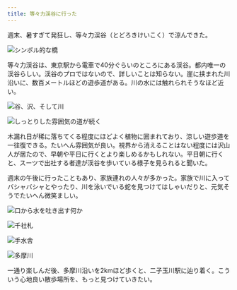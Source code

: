 ```yaml
---
title: 等々力渓谷に行った
---
```

週末、暑すぎて発狂し、等々力渓谷（とどろきけいこく）で涼んできた。

![](https://lh5.googleusercontent.com/wjGu9eHvXDVJyrx_bKlZlox7VQjiM_3JlvzcKgOoO45VaQt34sCNpM6j_5srJDfedoDtWY0QpcpxFULai9nCLWREpL5Xwz69v-WxAVUaYbH94lW75xHoVwgxbcsBMt8liXdmSQsEHnD70K-KtlQGd5eZbxtbczgnfHHsOO8CL3jbMmbmWkX4oOONUV-s3w "シンボル的な橋")

等々力渓谷は、東京駅から電車で40分ぐらいのところにある渓谷。都内唯一の渓谷らしい。渓谷のプロではないので、詳しいことは知らない。崖に挟まれた川沿いに、数百メートルほどの遊歩道がある。川の水には触れられそうなほど近い。

![](https://lh3.googleusercontent.com/aQ3dOxxOPcglQP5B9Ooz7oMXXwe2tqvvzW3eKnVcl6MyacCLvWW9RiOz92iQqUteEncPuDuXT7lVR8nkOFls827V23-0M8y-kf50jVWABzYVKKuu-ta3niBgk1qRdAlI_S-v5vrnOWQUOtj130_TSG2G9GSsV3hnCwPhpBaYvnvKYVBbydHdfU3uzpjnqA "谷、沢、そして川")

![](https://lh4.googleusercontent.com/T9794zmTB3b2pkf5-tpLBAXd73AvLFU0D2mocGXAETKorkFBJ3GNEvb9Zl-bMbe1edXdJMKxegYoKGuQa9X8On3DmKwM6rBJUYkUAbL-T-TF9rudyY8eWlToGgiLEa_WiItZ2QRGoRVrI3qrnXrObt6RrmSPjscDeqlCyWULCDSdKvw0FgVO6EhEE47j3w "しっとりした雰囲気の道が続く")

木漏れ日が稀に落ちてくる程度にほどよく植物に囲まれており、涼しい遊歩道を一往復できる。たいへん雰囲気が良い。視界から消えることはない程度には沢山人が居たので、早朝や平日に行くとより楽しめるかもしれない。平日朝に行くと、スーツで出社する者達が渓谷を歩いている様子を見られると聞いた。

週末の午後に行ったこともあり、家族連れの人々が多かった。家族で川に入ってバシャバシャとやったり、川を泳いでいる蛇を見つけてはしゃいだりと、元気そうでたいへん微笑ましい。

![](https://lh3.googleusercontent.com/ZDFLByxLwT0qqX-lN8OtI5tXfIHZxoo_3WmQHkwp1ckTRE1RMRzFPEUtugLwPDlYBLC0PAJMXTi52tehyi2bzrJLkRB9gnX4I9ao2Kbr3a4G7gaxNf-yGlT_fTdr3bLEO5EPDq9LqKRHNkNJW-d2d8osYnRmtFlUTL8wq_nq_0m1g0Z3Xe0M8-5FY9VQkw "口から水を吐き出す何か")

![](https://lh5.googleusercontent.com/dr04GYqrn7YctwKNnG8o4Z59Pk0ft0D3LvPJG346cWwARPiJ2oE7-r76XgXQi2d9nOXvTpE1W7OizypkEpR1GqhpfsGv5v7hJl1VjcIJUV4jTmUXXYU1QuZS6A-KqHuXGPA28ip9_hrDjBiAzobwmj6EI8r3GtC_DcYM3HhHaOgneiiX7xDLSeKAGy73RQ "千社札")

![](https://lh5.googleusercontent.com/p6M4ZpnoOhAypgSZb6nwsD9HJtdFc8Ck6chAx4qo7wfy25mDeHn6z-Fe2gSknfEk2gBR7yPJC0_XVILO--OZCXjQQDzhIMW80URalYa5M08zvyisbeQ-tt4c2zzFnUefBwiVDxbpGo8ltl18oLyeJV3nWSDHdMWnXd1exDtiMJDVaMry4zD644gWW4br_Q "手水舎")

![](https://lh3.googleusercontent.com/5ef79Qc7_I67TAbKpwTNHiIeb3iiRzC0b-PjdqOOiVvFmVg7bE9y7BSKuIXcMkfrTGXWz9h0KVXoHeIftt9skPAGH_ATTJVQKraE8daADf4EBqCVvRhvu0lRPQMQDwyYx9xGi-NXFsvhPwiBofs3t8pOn3IUP5EaQcR5RLzSbK4lLIXoWq3JN-IXFvCgFQ "多摩川")

一通り楽しんだ後、多摩川沿いを2kmほど歩くと、二子玉川駅に辿り着く。こういう心地良い散歩場所を、もっと見つけていきたい。
